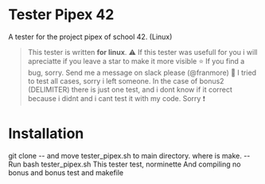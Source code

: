 # Tester Pipex 42
A tester for the project pipex of school 42. (Linux)
> This tester is written **for linux**. ⚠️
> If this tester was usefull for you i will apreciatte if you leave a star to make it more visible ⭐
> If you find a bug, sorry. Send me a message on slack please (@franmore) 📧
> I tried to test all cases, sorry i left someone. In the case of bonus2 (DELIMITER) there is just one test, and i dont know if it correct because i didnt and i cant test it with my code. Sorry ❗

# Installation
git clone -- and move tester_pipex.sh to main directory. where is make.
 -- Run
 bash tester_pipex.sh
 This tester test, norminette
 And compiling no bonus and bonus test and makefile
 
